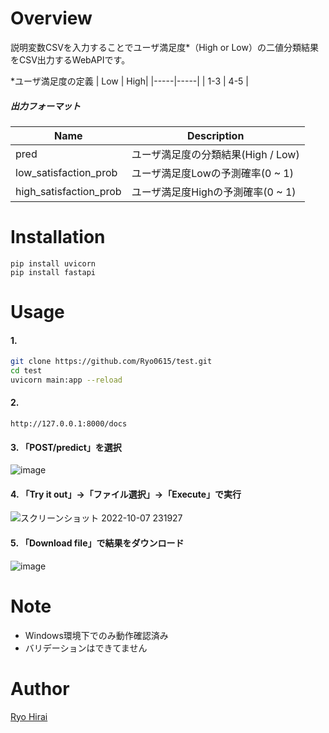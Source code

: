 # Overview
説明変数CSVを入力することでユーザ満足度*（High or Low）の二値分類結果をCSV出力するWebAPIです。

*ユーザ満足度の定義
| Low | High|
|-----|-----|
| 1-3 | 4-5 |

##### 出力フォーマット
|Name|Description|
|---|---|
|pred|ユーザ満足度の分類結果(High / Low)|
|low_satisfaction_prob|ユーザ満足度Lowの予測確率(0 ~ 1)|
|high_satisfaction_prob|ユーザ満足度Highの予測確率(0 ~ 1)|

# Installation
```
pip install uvicorn
pip install fastapi
```
# Usage
#### 1.

```bash
git clone https://github.com/Ryo0615/test.git
cd test
uvicorn main:app --reload
```

#### 2. 
```
http://127.0.0.1:8000/docs
```

#### 3. 「POST/predict」を選択
![image](https://user-images.githubusercontent.com/55380019/194704790-37ebea75-6272-4b5a-8cf4-7a6dfed0d3db.png)

#### 4. 「Try it out」→「ファイル選択」→「Execute」で実行
![スクリーンショット 2022-10-07 231927](https://user-images.githubusercontent.com/55380019/194576353-8d56c8d7-e088-4d0a-ab8c-fb4328bea144.png)

#### 5. 「Download file」で結果をダウンロード
![image](https://user-images.githubusercontent.com/55380019/194704901-d3d40202-1814-43d3-b8dd-3e4e16ff51b5.png)

# Note
- Windows環境下でのみ動作確認済み
- バリデーションはできてません

# Author
[Ryo Hirai](https://github.com/Ryo0615)
